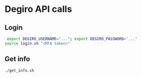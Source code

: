 # Degiro API calls

## Login

```bash
 export DEGIRO_USERNAME="..."; export DEGIRO_PASSWORD="..."
source login.sh "<MFA token>"
```

## Get info

```bash
./get_info.sh
```
